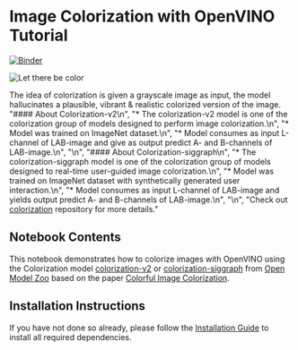 # Image Colorization with OpenVINO Tutorial
[![Binder](https://mybinder.org/badge_logo.svg)](https://mybinder.org/v2/gh/openvinotoolkit/openvino_notebooks/HEAD?labpath=notebooks%2F222-vision-image-colorization%2F222-vision-image-colorization.ipynb)

![Let there be color](https://user-images.githubusercontent.com/18904157/180923280-9caefaf1-742b-4d2f-8943-5d4a6126e2fc.png)

The idea of colorization is given a grayscale image as input, the model hallucinates a plausible, vibrant & realistic colorized version of the image.
"#### About Colorization-v2\n",
    "* The colorization-v2 model is one of the colorization group of models designed to perform image colorization.\n",
    "* Model was trained on ImageNet dataset.\n",
    "* Model consumes as input L-channel of LAB-image and give as output predict A- and B-channels of LAB-image.\n",
    "\n",
    "#### About Colorization-siggraph\n",
    "* The colorization-siggraph model is one of the colorization group of models designed to real-time user-guided image colorization.\n",
    "* Model was trained on ImageNet dataset with synthetically generated user interaction.\n",
    "* Model consumes as input L-channel of LAB-image and yields output predict A- and B-channels of LAB-image.\n",
    "\n",
    "Check out [colorization](https://github.com/richzhang/colorization) repository for more details."
## Notebook Contents

This notebook demonstrates how to colorize images with OpenVINO using the Colorization model [colorization-v2](https://github.com/openvinotoolkit/open_model_zoo/blob/master/models/public/colorization-v2/README.md) or [colorization-siggraph](https://github.com/openvinotoolkit/open_model_zoo/tree/master/models/public/colorization-siggraph) from [Open Model Zoo](https://github.com/openvinotoolkit/open_model_zoo/blob/master/models/public/index.md) based on the paper [Colorful Image Colorization](https://arxiv.org/abs/1603.08511).

## Installation Instructions

If you have not done so already, please follow the [Installation Guide](https://github.com/openvinotoolkit/openvino_notebooks/blob/main/notebooks/215-image-inpainting/README.md) to install all required dependencies.
